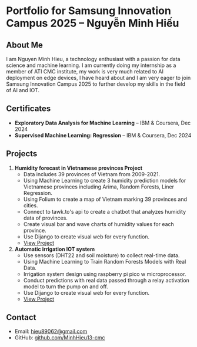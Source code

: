 # Portfolio for Samsung Innovation Campus 2025 – Nguyễn Minh Hiếu

## About Me
I am Nguyen Minh Hieu, a technology enthusiast with a passion for data science and machine learning. I am currently doing my internship as a member of ATI CMC institute, my work is very much related to AI deployment on edge devices, I have heard about and I am very eager to join Samsung Innovation Campus 2025 to further develop my skills in the field of AI and IOT.

## Certificates
- **Exploratory Data Analysis for Machine Learning** – IBM & Coursera, Dec 2024  
- **Supervised Machine Learning: Regression** – IBM & Coursera, Dec 2024  

## Projects 
1. **Humidity forecast in Vietnamese provinces Project**  
   - Data includes 39 provinces of Vietnam from 2009-2021.
   - Using Machine Learning to create 3 humidity prediction models for Vietnamese provinces including Arima, Random Forests, Liner Regression.
   - Using Folium to create a map of Vietnam marking 39 provinces and cities.
   - Connect to tawk.to's api to create a chatbot that analyzes humidity data of provinces.
   - Create visual bar and wave charts of humidity values for each province.
   - Use Dijango to create visual web for every function.
   - [View Project](https://github.com/MinhHieu13-cmc/Humidity-forecast-in-Vietnamese-provinces) 
2. **Automatic irrigation IOT system**  
   - Use sensors (DHT22 and soil moisture) to collect real-time data.
   - Using Machine Learning to Train Random Forests Models with Real Data.
   - Irrigation system design using raspberry pi pico w microprocessor.
   - Conduct predictions with real data passed through a relay activation model to turn the pump on and off.
   - Use Dijango to create visual web for every function.
   - [View Project](https://github.com/MinhHieu13-cmc/Hethongtuoitieutudong)  

## Contact
- Email: hieu89062@gmail.com  
- GitHub: [github.com/MinhHieu13-cmc]([github.com](https://github.com/MinhHieu13-cmc))
